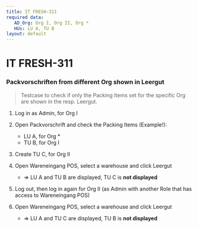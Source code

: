 ```yaml
---
title: IT FRESH-311
required data:
   AD_Org: Org I, Org II, Org *
   HUs: LU A, TU B
layout: default
---
```


# IT FRESH-311
### Packvorschriften from different Org shown in Leergut
> Testcase to check if only the Packing Items set for
> the specific Org are shown in the resp. Leergut.


1. Log in as Admin, for Org I

1. Open Packvorschrift and check the Packing Items (Example!):
	* LU A, for Org *
	* TU B, for Org I
	
1. Create TU C, for Org II
	
1. Open Wareneingang POS, select a warehouse and click Leergut
	* => LU A and TU B are displayed, TU C is **not displayed**
	
1. Log out, then log in again for Org II (as Admin with another Role that has access to Wareneingang POS)

1. Open Wareneingang POS, select a warehouse and click Leergut
	* => LU A and TU C are displayed, TU B is **not displayed**

	
